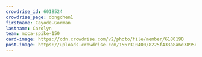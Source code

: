 ```yaml
---
crowdrise_id: 6018524
crowdrise_page: dongchen1
firstname: Cayode-Gorman 
lastname: Carolyn
team: moca-spike-150
card-image: https://cdn.crowdrise.com/v2/photo/file/member/6180190
post-image: https://uploads.crowdrise.com/1567310400/8225f433a8a6c3895e6be1527a759158.jpg
---
```

